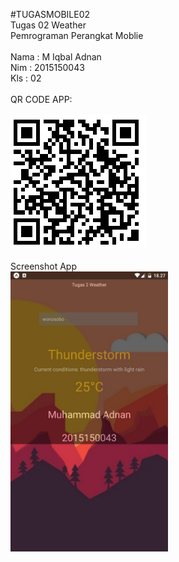 #TUGASMOBILE02<br>
Tugas 02 Weather <br> 
Pemrograman Perangkat Moblie
<br><br>
Nama : M Iqbal Adnan
<br>
Nim  : 2015150043
<br>
Kls  : 02
<br><br>
QR CODE APP:
<br><br><img src="qradnan.png">
<br><br>
Screenshot App<br>
<img height="50%"  width="50%" src="1.png">
